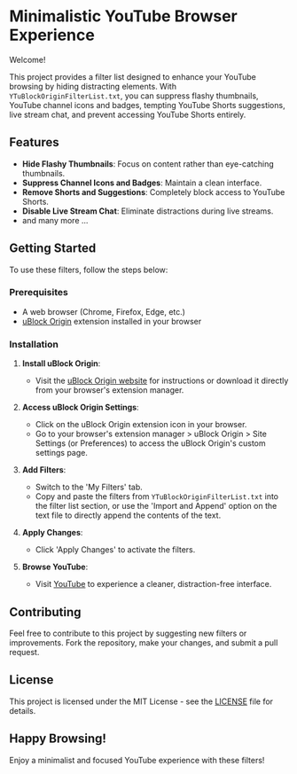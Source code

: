 # Minimalistic YouTube Browser Experience

Welcome!

This project provides a filter list designed to enhance your YouTube browsing by hiding distracting elements. With `YTuBlockOriginFilterList.txt`, you can suppress flashy thumbnails, YouTube channel icons and badges, tempting YouTube Shorts suggestions, live stream chat, and prevent accessing YouTube Shorts entirely. 

## Features

- **Hide Flashy Thumbnails**: Focus on content rather than eye-catching thumbnails.
- **Suppress Channel Icons and Badges**: Maintain a clean interface.
- **Remove Shorts and Suggestions**: Completely block access to YouTube Shorts.
- **Disable Live Stream Chat**: Eliminate distractions during live streams.
- and many more ...

## Getting Started

To use these filters, follow the steps below:

### Prerequisites

- A web browser (Chrome, Firefox, Edge, etc.)
- [uBlock Origin](https://ublockorigin.com/) extension installed in your browser

### Installation

1. **Install uBlock Origin**:
   - Visit the [uBlock Origin website](https://ublockorigin.com/) for instructions or download it directly from your browser's extension manager.

2. **Access uBlock Origin Settings**:
   - Click on the uBlock Origin extension icon in your browser.
   - Go to your browser's extension manager > uBlock Origin > Site Settings (or Preferences) to access the uBlock Origin's custom settings page.

3. **Add Filters**:
   - Switch to the 'My Filters' tab.
   - Copy and paste the filters from `YTuBlockOriginFilterList.txt` into the filter list section, or use the 'Import and Append' option on the text file to directly append the contents of the text.

4. **Apply Changes**:
   - Click 'Apply Changes' to activate the filters.

5. **Browse YouTube**:
   - Visit [YouTube](https://www.youtube.com) to experience a cleaner, distraction-free interface.

## Contributing

Feel free to contribute to this project by suggesting new filters or improvements. Fork the repository, make your changes, and submit a pull request.

## License

This project is licensed under the MIT License - see the [LICENSE](LICENSE) file for details.

## Happy Browsing!

Enjoy a minimalist and focused YouTube experience with these filters!
